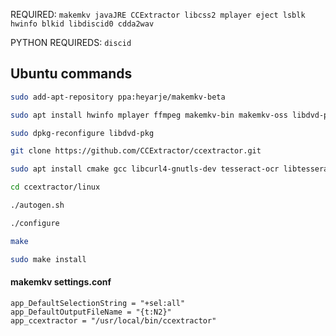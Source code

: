 REQUIRED: ``makemkv javaJRE CCExtractor libcss2 mplayer eject lsblk hwinfo blkid libdiscid0 cdda2wav``

PYTHON REQUIREDS: ``discid``

## Ubuntu commands

```bash
sudo add-apt-repository ppa:heyarje/makemkv-beta

sudo apt install hwinfo mplayer ffmpeg makemkv-bin makemkv-oss libdvd-pkg default-jre icedax libdiscid0

sudo dpkg-reconfigure libdvd-pkg

git clone https://github.com/CCExtractor/ccextractor.git

sudo apt install cmake gcc libcurl4-gnutls-dev tesseract-ocr libtesseract-dev libleptonica-dev autoconf

cd ccextractor/linux

./autogen.sh

./configure

make

sudo make install

```

#### makemkv settings.conf
```
app_DefaultSelectionString = "+sel:all"
app_DefaultOutputFileName = "{t:N2}"
app_ccextractor = "/usr/local/bin/ccextractor"
```
